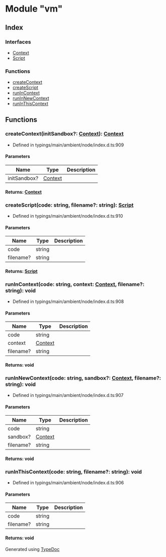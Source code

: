 # Module "vm"


## Index

### Interfaces
* [Context](../interfaces/_typings_main_ambient_node_index_d_._vm_.context.md)
* [Script](../interfaces/_typings_main_ambient_node_index_d_._vm_.script.md)

### Functions
* [createContext](_typings_main_ambient_node_index_d_._vm_.md#createcontext)
* [createScript](_typings_main_ambient_node_index_d_._vm_.md#createscript)
* [runInContext](_typings_main_ambient_node_index_d_._vm_.md#runincontext)
* [runInNewContext](_typings_main_ambient_node_index_d_._vm_.md#runinnewcontext)
* [runInThisContext](_typings_main_ambient_node_index_d_._vm_.md#runinthiscontext)

## Functions

### createContext(initSandbox?: [Context](../interfaces/_typings_main_ambient_node_index_d_._vm_.context.md)): [Context](../interfaces/_typings_main_ambient_node_index_d_._vm_.context.md)
  
* Defined in typings/main/ambient/node/index.d.ts:909


#### Parameters

| Name | Type | Description |
| ---- | ---- | ---- |
| initSandbox? | [Context](../interfaces/_typings_main_ambient_node_index_d_._vm_.context.md)|  |

#### Returns: [Context](../interfaces/_typings_main_ambient_node_index_d_._vm_.context.md)

### createScript(code: string, filename?: string): [Script](../interfaces/_typings_main_ambient_node_index_d_._vm_.script.md)
  
* Defined in typings/main/ambient/node/index.d.ts:910


#### Parameters

| Name | Type | Description |
| ---- | ---- | ---- |
| code | string|  |
| filename? | string|  |

#### Returns: [Script](../interfaces/_typings_main_ambient_node_index_d_._vm_.script.md)

### runInContext(code: string, context: [Context](../interfaces/_typings_main_ambient_node_index_d_._vm_.context.md), filename?: string): void
  
* Defined in typings/main/ambient/node/index.d.ts:908


#### Parameters

| Name | Type | Description |
| ---- | ---- | ---- |
| code | string|  |
| context | [Context](../interfaces/_typings_main_ambient_node_index_d_._vm_.context.md)|  |
| filename? | string|  |

#### Returns: void

### runInNewContext(code: string, sandbox?: [Context](../interfaces/_typings_main_ambient_node_index_d_._vm_.context.md), filename?: string): void
  
* Defined in typings/main/ambient/node/index.d.ts:907


#### Parameters

| Name | Type | Description |
| ---- | ---- | ---- |
| code | string|  |
| sandbox? | [Context](../interfaces/_typings_main_ambient_node_index_d_._vm_.context.md)|  |
| filename? | string|  |

#### Returns: void

### runInThisContext(code: string, filename?: string): void
  
* Defined in typings/main/ambient/node/index.d.ts:906


#### Parameters

| Name | Type | Description |
| ---- | ---- | ---- |
| code | string|  |
| filename? | string|  |

#### Returns: void


Generated using [TypeDoc](http://typedoc.io)
